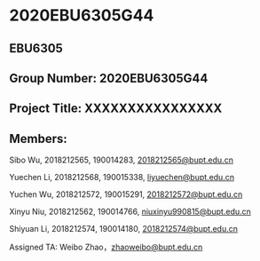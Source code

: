 # 2020EBU6305G44
## EBU6305

## Group Number: 2020EBU6305G44

## Project Title: XXXXXXXXXXXXXXXX

## Members:

Sibo Wu, 2018212565, 190014283, 2018212565@bupt.edu.cn

Yuechen Li, 2018212568, 190015338, liyuechen@bupt.edu.cn

Yuchen Wu, 2018212572, 190015291, 2018212572@bupt.edu.cn

Xinyu Niu, 2018212562, 190014766, niuxinyu990815@bupt.edu.cn

Shiyuan Li, 2018212574, 190014180, 2018212574@bupt.edu.cn

Assigned TA: Weibo Zhao，zhaoweibo@bupt.edu.cn
